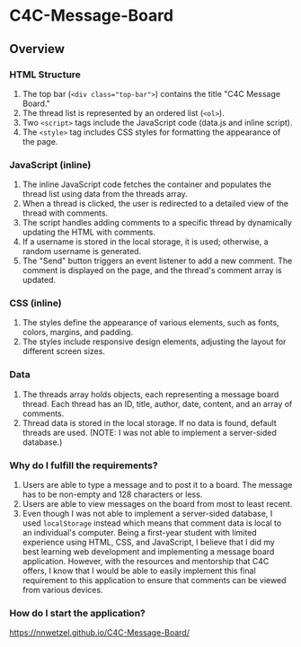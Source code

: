 # C4C-Message-Board

## Overview

### HTML Structure
1. The top bar (`<div class="top-bar">`) contains the title "C4C Message Board."
2. The thread list is represented by an ordered list (`<ol>`).
3. Two `<script>` tags include the JavaScript code (data.js and inline script).
4. The `<style>` tag includes CSS styles for formatting the appearance of the page.

### JavaScript (inline)
1. The inline JavaScript code fetches the container and populates the thread list using data from the threads array.
2. When a thread is clicked, the user is redirected to a detailed view of the thread with comments.
3. The script handles adding comments to a specific thread by dynamically updating the HTML with comments.
4. If a username is stored in the local storage, it is used; otherwise, a random username is generated.
5. The "Send" button triggers an event listener to add a new comment. The comment is displayed on the page, and the thread's comment array is updated.

### CSS (inline)
1. The styles define the appearance of various elements, such as fonts, colors, margins, and padding.
2. The styles include responsive design elements, adjusting the layout for different screen sizes.

### Data
1. The threads array holds objects, each representing a message board thread. Each thread has an ID, title, author, date, content, and an array of comments.
2. Thread data is stored in the local storage. If no data is found, default threads are used. (NOTE: I was not able to implement a server-sided database.)

### Why do I fulfill the requirements?
1. Users are able to type a message and to post it to a board. The message has to be non-empty and 128 characters or less.
2. Users are able to view messages on the board from most to least recent.
3. Even though I was not able to implement a server-sided database, I used `localStorage` instead which means that comment data is local to an individual's computer. Being a first-year student with limited experience using HTML, CSS, and JavaScript, I believe that I did my best learning web development and implementing a message board application. However, with the resources and mentorship that C4C offers, I know that I would be able to easily implement this final requirement to this application to ensure that comments can be viewed from various devices.

### How do I start the application?
https://nnwetzel.github.io/C4C-Message-Board/

